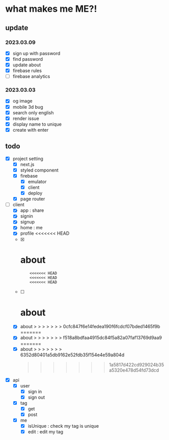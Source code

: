 # what makes me ME?!

## update

### 2023.03.09

- [x] sign up with password
- [x] find password
- [x] update about
- [x] firebase rules
- [ ] firebase analytics

### 2023.03.03

- [x] og image
- [x] mobile 3d bug
- [x] search only english
- [x] render issue
- [x] display name to unique
- [x] create with enter

## todo

- [x] project setting
  - [x] next.js
  - [x] styled component
  - [x] firebase
    - [x] emulator
    - [x] client
    - [x] deploy
  - [x] page router
- [ ] client
  - [x] app : share
  - [x] signin
  - [x] signup
  - [x] home : me
  - [x] profile
        <<<<<<< HEAD
  - [x] # about
            <<<<<<< HEAD
            <<<<<<< HEAD
            <<<<<<< HEAD
  - [ ] # about
  - [x] about > > > > > > > 0cfc847f6e14fedea190f6fcdcf07bded1465f9b
        =======
  - [x] about > > > > > > > f518a8bdfaa4915dc84f5a82a07faf13769d9aa9
        =======
  - [x] about > > > > > > > 6352d80401a5db9162e52fdb35f154e4e59a804d
    > > > > > > > 1a5817d422cd929024b35a5320e478d54fd73dcd
- [x] api
  - [x] user
    - [x] sign in
    - [x] sign out
  - [x] tag
    - [x] get
    - [x] post
  - [x] me
    - [x] isUnique : check my tag is unique
    - [x] edit : edit my tag
